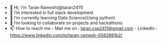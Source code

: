- 👋 Hi, I’m Taran Ramesh(@taran2411)
- 👀 I’m interested in full stack development
- 🌱 I’m currently learning Data Science(Using python)
- 💞️ I’m looking to collaborate on projects and hackathons.
- 📫 How to reach me 
         -  Mail me on : taran.cse2411@gmail.com
         -  LinkedIn   : https://www.linkedin.com/in/taran-ramesh-0082881b2/

<!---
taran2411/taran2411 is a ✨ special ✨ repository because its `README.md` (this file) appears on your GitHub profile.
You can click the Preview link to take a look at your changes.
--->
